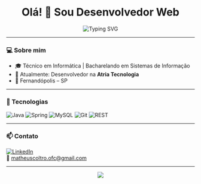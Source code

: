 <h1 align="center">Olá! 👋 Sou Desenvolvedor Web</h1>

<p align="center">
  <img src="https://readme-typing-svg.herokuapp.com?font=Fira+Code&weight=500&size=22&pause=1000&center=true&vCenter=true&multiline=true&width=435&height=60&lines=Java+Spring+%7C+MySQL+%7C+Git+%7C+REST+APIs;Foco+em+solu%C3%A7%C3%B5es+eficientes+e+escal%C3%A1veis" alt="Typing SVG" />
</p>

---

### 💻 Sobre mim

- 🎓 Técnico em Informática | Bacharelando em Sistemas de Informação 
- 💼 Atualmente: Desenvolvedor na **Atria Tecnologia**  
- 📍 Fernandópolis – SP  

---

### 🚀 Tecnologias

![Java](https://img.shields.io/badge/Java-%23ED8B00.svg?style=for-the-badge&logo=java&logoColor=white)
![Spring](https://img.shields.io/badge/Spring-%236DB33F.svg?style=for-the-badge&logo=spring&logoColor=white)
![MySQL](https://img.shields.io/badge/MySQL-%2300f.svg?style=for-the-badge&logo=mysql&logoColor=white)
![Git](https://img.shields.io/badge/Git-%23F05033.svg?style=for-the-badge&logo=git&logoColor=white)
![REST](https://img.shields.io/badge/API-REST-informational?style=for-the-badge)

---

### 📫 Contato

[![LinkedIn](https://img.shields.io/badge/LinkedIn-%230077B5.svg?style=for-the-badge&logo=linkedin&logoColor=white)](https://br.linkedin.com/in/matheus-coltro-36a307280)  
📧 matheuscoltro.ofc@gmail.com

---

<p align="center">
  <img src="https://github-readme-stats.vercel.app/api?username=seu-usuario&show_icons=true&theme=default&hide_title=true" />
</p>
